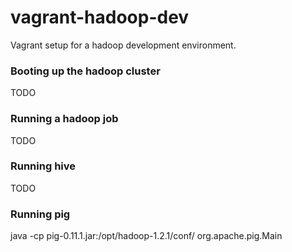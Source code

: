vagrant-hadoop-dev
==================

Vagrant setup for a hadoop development environment.


### Booting up the hadoop cluster

TODO

### Running a hadoop job

TODO

### Running hive

TODO

### Running pig

java -cp pig-0.11.1.jar:/opt/hadoop-1.2.1/conf/ org.apache.pig.Main